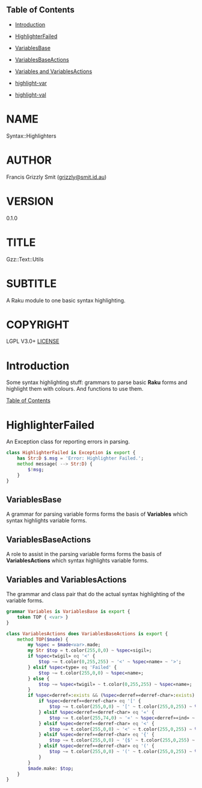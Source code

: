 Table of Contents
-----------------

  * [Introduction](#introduction)

  * [HighlighterFailed](#highlighterfailed)

  * [VariablesBase](#variablesbase)

  * [VariablesBaseActions](#variablesbaseactions)

  * [Variables and VariablesActions](#variables-and-variablesactions)

  * [highlight-var](#highlight-var)

  * [highlight-val](#highlight-val)

NAME
====

Syntax::Highlighters 

AUTHOR
======

Francis Grizzly Smit (grizzly@smit.id.au)

VERSION
=======

0.1.0

TITLE
=====

Gzz::Text::Utils

SUBTITLE
========

A Raku module to one basic syntax highlighting.

COPYRIGHT
=========

LGPL V3.0+ [LICENSE](https://github.com/grizzlysmit/Syntax-Highlighters/blob/main/LICENSE)

Introduction
============

Some syntax highlighting stuff: grammars to parse basic **Raku** forms and highlight them with colours. And functions to use them.

[Table of Contents](#table-of-contents)

HighlighterFailed
=================

An Exception class for reporting errors in parsing.

```raku
class HighlighterFailed is Exception is export {
    has Str:D $.msg = 'Error: Highlighter Failed.';
    method message( --> Str:D) {
        $!msg;
    }
}
```

VariablesBase
-------------

A grammar for parsing variable forms forms the basis of **Variables** which syntax highlights variable forms.

VariablesBaseActions
--------------------

A role to assist in the parsing variable forms forms the basis of **VariablesActions** which syntax highlights variable forms.

Variables and VariablesActions
------------------------------

The grammar and class pair that do the actual syntax highlighting of the variable forms.

```raku
grammar Variables is VariablesBase is export {
    token TOP { <var> }
}

class VariablesActions does VariablesBaseActions is export {
    method TOP($made) {
        my %spec = $made<var>.made;
        my Str $top = t.color(255,0,0) ~ %spec«sigil»;
        if %spec«twigil» eq '<' {
            $top ~= t.color(0,255,255) ~ '<' ~ %spec«name» ~ '>';
        } elsif %spec«type» eq 'Failed' {
            $top ~= t.color(255,0,0) ~ %spec«name»;
        } else {
            $top ~= %spec«twigil» ~ t.color(0,255,255) ~ %spec«name»;
        }
        if %spec«derref»:exists && (%spec«derref»«derref-char»:exists) {
            if %spec«derref»«derref-char» eq '[' {
                $top ~= t.color(255,0,0) ~ '[' ~ t.color(255,0,255) ~ %spec«derref»«ind» ~ t.color(255,0,0) ~ ']';
            } elsif %spec«derref»«derref-char» eq '«' {
                $top ~= t.color(255,74,0) ~ '«' ~ %spec«derref»«ind» ~ '»';
            } elsif %spec«derref»«derref-char» eq '<' {
                $top ~= t.color(255,0,0) ~ '<' ~ t.color(255,0,255) ~ %spec«derref»«ind» ~ t.color(255,0,0) ~ '>';
            } elsif %spec«derref»«derref-char» eq '{' {
                $top ~= t.color(255,0,0) ~ '{$' ~ t.color(255,0,255) ~ %spec«derref»«ind» ~ t.color(255,0,0) ~ '}';
            } elsif %spec«derref»«derref-char» eq '(' {
                $top ~= t.color(255,0,0) ~ '(' ~ t.color(255,0,255) ~ %spec«derref»«ind» ~ t.color(255,0,0) ~ ')';
            }
        }
        $made.make: $top;
    }
}
```

